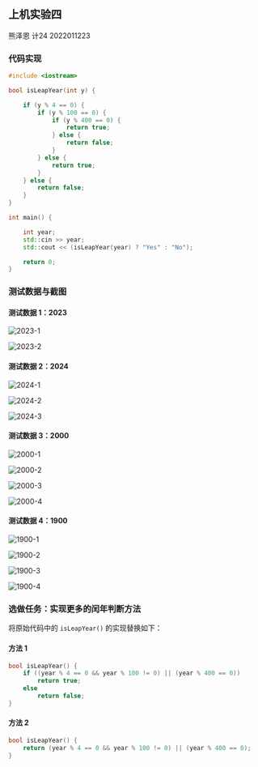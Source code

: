 ## 上机实验四

熊泽恩 计24 2022011223

### 代码实现

```cpp
#include <iostream>

bool isLeapYear(int y) {

    if (y % 4 == 0) {
        if (y % 100 == 0) {
            if (y % 400 == 0) {
                return true;
            } else {
                return false;
            }
        } else {
            return true;
        }
    } else {
        return false;
    }
}

int main() {

    int year;
    std::cin >> year;
    std::cout << (isLeapYear(year) ? "Yes" : "No");

    return 0;
}
```

### 测试数据与截图

#### 测试数据 1：2023

![2023-1](./2023-1.png)

![2023-2](./2023-2.png)

#### 测试数据 2：2024

![2024-1](./2024-1.png)

![2024-2](./2024-2.png)

![2024-3](./2024-3.png)

#### 测试数据 3：2000

![2000-1](./2000-1.png)

![2000-2](./2000-2.png)

![2000-3](./2000-3.png)

![2000-4](./2000-4.png)

#### 测试数据 4：1900

![1900-1](./1900-1.png)

![1900-2](./1900-2.png)

![1900-3](./1900-3.png)

![1900-4](./1900-4.png)

### 选做任务：实现更多的闰年判断方法

将原始代码中的 `isLeapYear()` 的实现替换如下：

#### 方法 1

```cpp
bool isLeapYear() {
    if ((year % 4 == 0 && year % 100 != 0) || (year % 400 == 0))
        return true;
    else
        return false;
}
```

#### 方法 2

```cpp
bool isLeapYear() {
    return (year % 4 == 0 && year % 100 != 0) || (year % 400 == 0);
}
```

